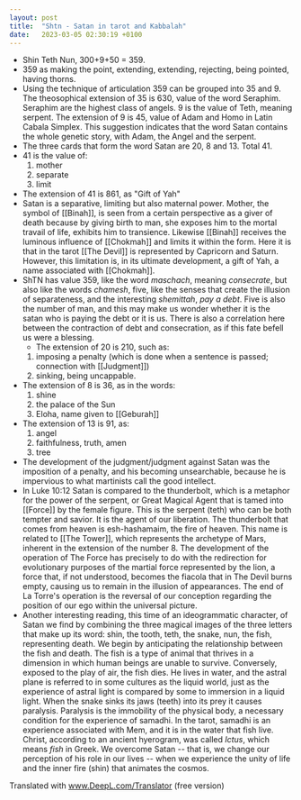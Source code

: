 ```yaml
---
layout: post
title:  "Shtn - Satan in tarot and Kabbalah"
date:   2023-03-05 02:30:19 +0100
---
```


- Shin Teth Nun, 300+9+50 = 359.
- 359 as making the point, extending, extending, rejecting, being pointed, having thorns.
- Using the technique of articulation 359 can be grouped into 35 and 9. The theosophical extension of 35 is 630, value of the word Seraphim. Seraphim are the highest class of angels. 9 is the value of Teth, meaning serpent. The extension of 9 is 45, value of Adam and Homo in Latin Cabala Simplex. This suggestion indicates that the word Satan contains the whole genetic story, with Adam, the Angel and the serpent.
- The three cards that form the word Satan are 20, 8 and 13. Total 41.
- 41 is the value of:
  1. mother
  2. separate
  3. limit
- The extension of 41 is 861, as "Gift of Yah"
- Satan is a separative, limiting but also maternal power. Mother, the symbol of [[Binah]], is seen from a certain perspective as a giver of death because by giving birth to man, she exposes him to the mortal travail of life, exhibits him to transience. Likewise [[Binah]] receives the luminous influence of [[Chokmah]] and limits it within the form. Here it is that in the tarot [[The Devil]] is represented by Capricorn and Saturn. However, this limitation is, in its ultimate development, a gift of Yah, a name associated with [[Chokmah]]. 
- ShTN has value 359, like the word *maschach*, meaning *consecrate*, but also like the words *chamesh*, five, like the senses that create the illusion of separateness, and the interesting *shemittah*, *pay a debt*. Five is also the number of man, and this may make us wonder whether it is the satan who is paying the debt or it is us. There is also a correlation here between the contraction of debt and consecration, as if this fate befell us were a blessing.
  - The extension of 20 is 210, such as:
  1. imposing a penalty (which is done when a sentence is passed; connection with [[Judgment]])
  2. sinking, being uncappable.
- The extension of 8 is 36, as in the words:
  1. shine
  2. the palace of the Sun
  3. Eloha, name given to [[Geburah]]
- The extension of 13 is 91, as:
  1. angel
  2. faithfulness, truth, amen
  3. tree
- The development of the judgment/judgment against Satan was the imposition of a penalty, and his becoming unsearchable, because he is impervious to what martinists call the good intellect.
- In Luke 10:12 Satan is compared to the thunderbolt, which is a metaphor for the power of the serpent, or Great Magical Agent that is tamed into [[Force]] by the female figure. This is the serpent (teth) who can be both tempter and savior. It is the agent of our liberation. The thunderbolt that comes from heaven is esh-hashamaim, the fire of heaven. This name is related to [[The Tower]], which represents the archetype of Mars, inherent in the extension of the number 8. The development of the operation of The Force has precisely to do with the redirection for evolutionary purposes of the martial force represented by the lion, a force that, if not understood, becomes the fiacola that in The Devil burns empty, causing us to remain in the illusion of appearances. The end of La Torre's operation is the reversal of our conception regarding the position of our ego within the universal picture.
- Another interesting reading, this time of an ideogrammatic character, of Satan we find by combining the three magical images of the three letters that make up its word: shin, the tooth, teth, the snake, nun, the fish, representing death.
  We begin by anticipating the relationship between the fish and death. The fish is a type of animal that thrives in a dimension in which human beings are unable to survive. Conversely, exposed to the play of air, the fish dies. He lives in water, and the astral plane is referred to in some cultures as the liquid world, just as the experience of astral light is compared by some to immersion in a liquid light.
  When the snake sinks its jaws (teeth) into its prey it causes paralysis. Paralysis is the immobility of the physical body, a necessary condition for the experience of samadhi. In the tarot, samadhi is an experience associated with Mem, and it is in the water that fish live. Christ, according to an ancient hyerogram, was called *Ictus*, which means *fish* in Greek. We overcome Satan -- that is, we change our perception of his role in our lives -- when we experience the unity of life and the inner fire (shin) that animates the cosmos. 

Translated with www.DeepL.com/Translator (free version)
